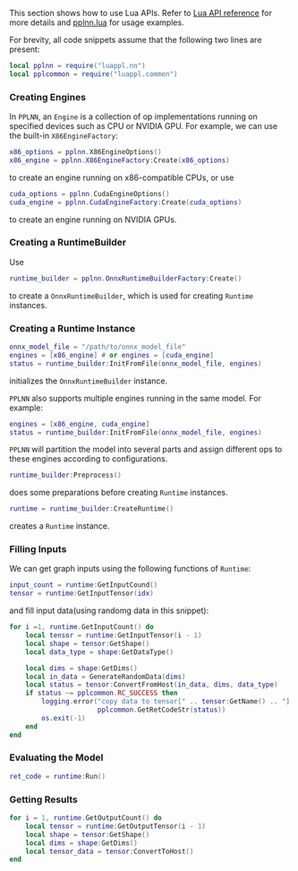This section shows how to use Lua APIs. Refer to [Lua API reference](lua-api-reference.md) for more details and [pplnn.lua](../../tools/pplnn.lua) for usage examples.

For brevity, all code snippets assume that the following two lines are present:

```lua
local pplnn = require("luappl.nn")
local pplcommon = require("luappl.common")
```

### Creating Engines

In `PPLNN`, an `Engine` is a collection of op implementations running on specified devices such as CPU or NVIDIA GPU. For example, we can use the built-in `X86EngineFactory`:

```lua
x86_options = pplnn.X86EngineOptions()
x86_engine = pplnn.X86EngineFactory:Create(x86_options)
```

to create an engine running on x86-compatible CPUs, or use

```lua
cuda_options = pplnn.CudaEngineOptions()
cuda_engine = pplnn.CudaEngineFactory:Create(cuda_options)
```

to create an engine running on NVIDIA GPUs.

### Creating a RuntimeBuilder

Use

```lua
runtime_builder = pplnn.OnnxRuntimeBuilderFactory:Create()
```

to create a `OnnxRuntimeBuilder`, which is used for creating `Runtime` instances.

### Creating a Runtime Instance

```lua
onnx_model_file = "/path/to/onnx_model_file"
engines = [x86_engine] # or engines = [cuda_engine]
status = runtime_builder:InitFromFile(onnx_model_file, engines)
```

initializes the `OnnxRuntimeBuilder` instance.

`PPLNN` also supports multiple engines running in the same model. For example:

```lua
engines = [x86_engine, cuda_engine]
status = runtime_builder:InitFromFile(onnx_model_file, engines)
```

`PPLNN` will partition the model into several parts and assign different ops to these engines according to configurations.

```lua
runtime_builder:Preprocess()
```

does some preparations before creating `Runtime` instances.

```lua
runtime = runtime_builder:CreateRuntime()
```

creates a `Runtime` instance.

### Filling Inputs

We can get graph inputs using the following functions of `Runtime`:

```lua
input_count = runtime:GetInputCound()
tensor = runtime:GetInputTensor(idx)
```

and fill input data(using randomg data in this snippet):

```lua
for i =1, runtime.GetInputCount() do
    local tensor = runtime:GetInputTensor(i - 1)
    local shape = tensor:GetShape()
    local data_type = shape:GetDataType()

    local dims = shape:GetDims()
    local in_data = GenerateRandomData(dims)
    local status = tensor:ConvertFromHost(in_data, dims, data_type)
    if status ~= pplcommon.RC_SUCCESS then
        logging.error("copy data to tensor[" .. tensor:GetName() .. "] failed: " ..
                      pplcommon.GetRetCodeStr(status))
        os.exit(-1)
    end
end
```

### Evaluating the Model

```lua
ret_code = runtime:Run()
```

### Getting Results

```lua
for i = 1, runtime.GetOutputCount() do
    local tensor = runtime:GetOutputTensor(i - 1)
    local shape = tensor:GetShape()
    local dims = shape:GetDims()
    local tensor_data = tensor:ConvertToHost()
end
```

